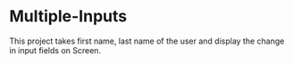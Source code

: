 # Multiple-Inputs
This project takes first name, last name of the user and display the change in input fields on Screen.
